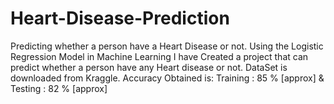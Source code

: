 # Heart-Disease-Prediction
Predicting whether a person have a Heart Disease or not.
Using the Logistic Regression Model in Machine Learning I have Created a project that can predict whether a person have any Heart disease or not.
DataSet is downloaded from Kraggle.
Accuracy Obtained is:
Training : 85 % [approx]
& Testing : 82 % [approx]
